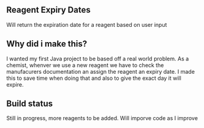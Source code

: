 ## Reagent Expiry Dates
Will return the expiration date for a reagent based on user input

## Why did i make this?
I wanted my first Java project to be based off a real world problem. As a chemist, whenver we use a new reagent we have to check the manufacurers documentation an assign the reagent an expiry date. I made this to save time when doing that and also to give the exact day it will expire. 

## Build status
Still in progress, more reagents to be added. Will imporve code as I improve
